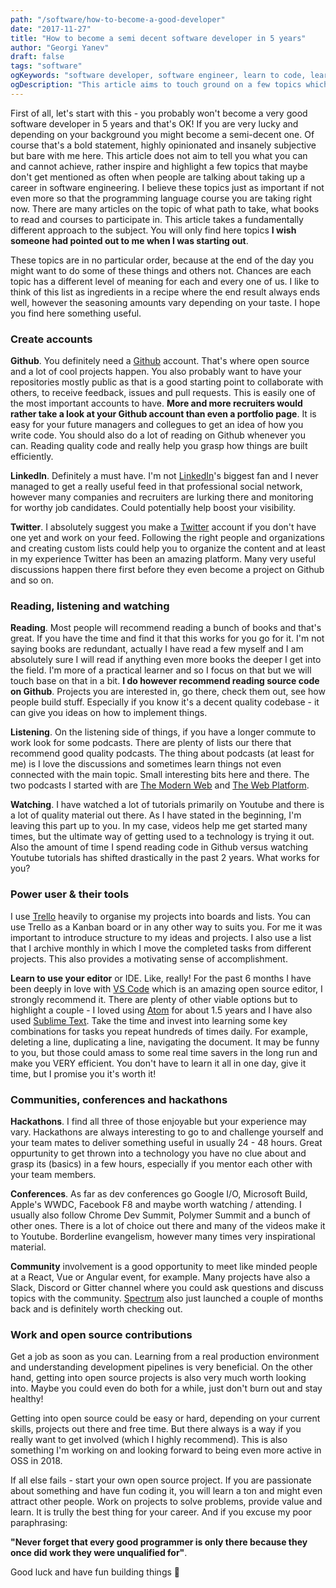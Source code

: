 ```yaml
---
path: "/software/how-to-become-a-good-developer"
date: "2017-11-27"
title: "How to become a semi decent software developer in 5 years"
author: "Georgi Yanev"
draft: false
tags: "software"
ogKeywords: "software developer, software engineer, learn to code, learn to program, how to become a good developer, how to become a good programmer, learning techniques, growth mindset, learn to learn, developer, engineer, web developer, power user, tools, IDE, software, conference, hackathon, community, open source, open source software, github, vs code, atom"
ogDescription: "This article aims to touch ground on a few topics which don't necessarily get mentioned when it comes down to how to start a software development career, but are just as important as learning your next programming language."
---
```


First of all, let's start with this - you probably won't become a very good software developer in 5 years and that's OK! If you are very lucky and depending on your background you might become a semi-decent one. Of course that's a bold statement, highly opinionated and insanely subjective but bare with me here. This article does not aim to tell you what you can and cannot achieve, rather inspire and highlight a few topics that maybe don't get mentioned as often when people are talking about taking up a career in software engineering. I believe these topics just as important if not even more so that the programming language course you are taking right now.
There are many articles on the topic of what path to take, what books to read and courses to participate in. This article takes a fundamentally different approach to the subject. You will only find here topics **I wish someone had pointed out to me when I was starting out**.

These topics are in no particular order, because at the end of the day you might want to do some of these things and others not. Chances are each topic has a different level of meaning for each and every one of us. I like to think of this list as ingredients in a recipe where the end result always ends well, however the seasoning amounts vary depending on your taste. I hope you find here something useful.

### Create accounts

**Github**. You definitely need a [Github][1] account. That's where open source and a lot of cool projects happen. You also probably want to have your repositories mostly public as that is a good starting point to collaborate with others, to receive feedback, issues and pull requests. This is easily one of the most important accounts to have. **More and more recruiters would rather take a look at your Github account than even a portfolio page**. It is easy for your future managers and collegues to get an idea of how you write code. You should also do a lot of reading on Github whenever you can. Reading quality code and really help you grasp how things are built efficiently.

**LinkedIn**. Definitely a must have. I'm not [LinkedIn][2]'s biggest fan and I never managed to get a really useful feed in that professional social network, however many companies and recruiters are lurking there and monitoring for worthy job candidates. Could potentially help boost your visibility.

**Twitter**. I absolutely suggest you make a [Twitter][3] account if you don't have one yet and work on your feed. Following the right people and organizations and creating custom lists could help you to organize the content and at least in my experience Twitter has been an amazing platform. Many very useful discussions happen there first before they even become a project on Github and so on.

### Reading, listening and watching

**Reading**. Most people will recommend reading a bunch of books and that's great. If you have the time and find it that this works for you go for it. I'm not saying books are redundant, actually I have read a few myself and I am absolutely sure I will read if anything even more books the deeper I get into the field. I'm more of a practical learner and so I focus on that but we will touch base on that in a bit.
**I do however recommend reading source code on Github**. Projects you are interested in, go there, check them out, see how people build stuff. Especially if you know it's a decent quality codebase - it can give you ideas on how to implement things.

**Listening**. On the listening side of things, if you have a longer commute to work look for some podcasts. There are plenty of lists our there that recommend good quality podcasts. The thing about podcasts (at least for me) is I love the discussions and sometimes learn things not even connected with the main topic. Small interesting bits here and there. The two podcasts I started with are [The Modern Web][4] and [The Web Platform][5].

**Watching**. I have watched a lot of tutorials primarily on Youtube and there is a lot of quality material out there. As I have stated in the beginning, I'm leaving this part up to you. In my case, videos help me get started many times, but the ultimate way of getting used to a technology is trying it out. Also the amount of time I spend reading code in Github versus watching Youtube tutorials has shifted drastically in the past 2 years. What works for you?

### Power user & their tools

I use [Trello][6] heavily to organise my projects into boards and lists. You can use Trello as a Kanban board or in any other way to suits you. For me it was important to introduce structure to my ideas and projects. I also use a list that I archive monthly in which I move the completed tasks from different projects. This also provides a motivating sense of accomplishment.

**Learn to use your editor** or IDE. Like, really! For the past 6 months I have been deeply in love with [VS Code][7] which is an amazing open source editor, I strongly recommend it. There are plenty of other viable options but to highlight a couple - I loved using [Atom][8] for about 1.5 years and I have also used [Sublime Text][9]. Take the time and invest into learning some key combinations for tasks you repeat hundreds of times daily. For example, deleting a line, duplicating a line, navigating the document. It may be funny to you, but those could amass to some real time savers in the long run and make you VERY efficient. You don't have to learn it all in one day, give it time, but I promise you it's worth it!

### Communities, conferences and hackathons

**Hackathons**. I find all three of those enjoyable but your experience may vary. Hackathons are always interesting to go to and challenge yourself and your team mates to deliver something useful in usually 24 - 48 hours. Great oppurtunity to get thrown into a technology you have no clue about and grasp its (basics) in a few hours, especially if you mentor each other with your team members.

**Conferences**. As far as dev conferences go Google I/O, Microsoft Build, Apple's WWDC, Facebook F8 and maybe worth watching / attending. I usually also follow Chrome Dev Summit, Polymer Summit and a bunch of other ones. There is a lot of choice out there and many of the videos make it to Youtube. Borderline evangelism, however many times very inspirational material.

**Community** involvement is a good opportunity to meet like minded people at a React, Vue or Angular event, for example. Many projects have also a Slack, Discord or Gitter channel where you could ask questions and discuss topics with the community. [Spectrum][10] also just launched a couple of months back and is definitely worth checking out.

### Work and open source contributions

Get a job as soon as you can. Learning from a real production environment and understanding development pipelines is very beneficial. On the other hand, getting into open source projects is also very much worth looking into. Maybe you could even do both for a while, just don't burn out and stay healthy!

Getting into open source could be easy or hard, depending on your current skills, projects out there and free time. But there always is a way if you really want to get involved (which I highly recommend). This is also something I'm working on and looking forward to being even more active in OSS in 2018.

If all else fails - start your own open source project. If you are passionate about something and have fun coding it, you will learn a ton and might even attract other people. Work on projects to solve problems, provide value and learn. It is trully the best thing for your career. And if you excuse my poor paraphrasing:

**"Never forget that every good programmer is only there because they once did work they were unqualified for"**.

Good luck and have fun building things 🚀

[0]: Linkslist
[1]: https://github.com/jumpalottahigh
[2]: https://www.linkedin.com/in/yanevgeorgi/
[3]: https://twitter.com/jumpalottahigh
[4]: https://www.moderndotweb.com/modern-web-podcast
[5]: https://thewebplatform.libsyn.com/
[6]: https://trello.com/
[7]: https://code.visualstudio.com/
[8]: https://atom.io/
[9]: https://www.sublimetext.com/3
[10]: https://spectrum.chat/explore